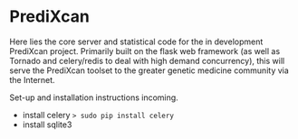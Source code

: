 PrediXcan
=========

Here lies the core server and statistical code for the in development PrediXcan project. 
Primarily built on the flask web framework (as well as Tornado and celery/redis to deal with high demand concurrency), this will serve the PrediXcan toolset to the greater genetic medicine community via the Internet.

Set-up and installation instructions incoming. 

- install celery `> sudo pip install celery`
- install sqlite3
